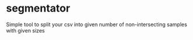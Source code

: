 # segmentator
Simple tool to split your csv into given number of non-intersecting samples with given sizes
